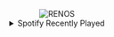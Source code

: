 <div align="center">
<picture>
    <source media="(prefers-color-scheme: dark)" srcset="https://i.ibb.co/YfhQr9k/output-gif.gif">
    <source media="(prefers-color-scheme: light)" srcset="https://i.ibb.co/YfhQr9k/output-gif.gif">
    <img alt="RENOS" src="https://i.ibb.co/YfhQr9k/output-gif.gif">
</picture>
<details>
<summary>Spotify Recently Played</summary>
<img src="https://spotify-recently-played-readme.vercel.app/api?user=31d6d6zerc5ct6kck32na2ozsqf4&unique=1&width=400" alt="Spotify" />
</details>
</div>

<!-- Image deletion URL: https://ibb.co/qmpjZGs/8ac8a1508856fb94838133cd043a3295 -->